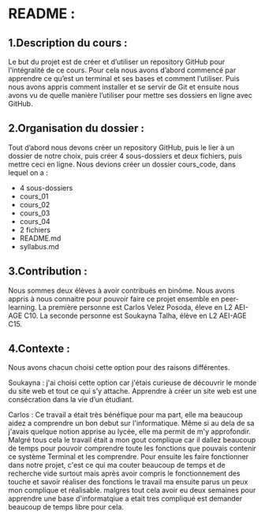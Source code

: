 # README :

## 1.Description du cours :

Le but du projet est de créer et d’utiliser un repository GitHub pour l'intégralité de ce cours. Pour cela nous avons d’abord commencé par apprendre ce qu’est un terminal et ses bases et comment l’utiliser. Puis nous avons appris comment installer et se servir de Git et ensuite nous avons vu de quelle manière l’utiliser pour mettre ses dossiers en ligne avec GitHub.


## 2.Organisation du dossier :

Tout d’abord nous devons créer un repository GitHub, puis le lier à un dossier de notre choix, puis créer 4 sous-dossiers et deux fichiers, puis mettre ceci en ligne. Nous devions créer un dossier  cours_code, dans lequel on a :
* 4 sous-dossiers
*	cours_01
*	cours_02
*	cours_03
*	cours_04
*	2 fichiers
*	README.md
*	syllabus.md



## 3.Contribution :

Nous sommes deux élèves à avoir contribués en binôme. Nous avons appris à nous connaitre pour pouvoir faire ce projet ensemble en peer-learning. La première personne est Carlos Velez Posoda, éleve en L2 AEI-AGE  C10. La seconde personne est Soukayna Talha, élève en L2 AEI-AGE C15.

## 4.Contexte :

Nous avons chacun choisi cette option pour des raisons différentes.

Soukayna :
j'ai choisi cette option car j'étais curieuse de découvrir le monde du site web et tout ce qui s’y attache. Apprendre à créer un site web est une consécration dans la vie d’un étudiant. 

Carlos :
Ce travail a était très bénéfique pour ma part, elle ma beaucoup aidez a comprendre un bon debut sur l'informatique. Même si au dela de sa j'avais quelque notion apprise au lycée, elle ma permit de m'y approfondir. Malgré tous cela le travail était a mon gout complique car il dallez beaucoup de temps pour pouvoir comprendre toute les fonctions que pouvais contenir ce système Terminal et les comprendre. Pour ensuite les faire fonctionner dans notre projet, c'est ce qui ma couter beaucoup de temps et de recherche vide surtout mais après avoir compris le fonctionnement des touche et savoir réaliser des fonctions le travail ma ensuite parus un peux mon complique et réalisable. malgres tout cela avoir eu deux semaines pour apprendre une base d'informatqiue a etait tres compliqué est demander beaucoup de temps libre pour cela.


